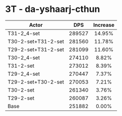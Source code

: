 # 3T - da-yshaarj-cthun
| Actor | DPS | Increase |
|---|:---:|:---:|
|T31-2_4-set|289527|14.95%|
|T30-2-set+T31-2-set|281560|11.78%|
|T29-2-set+T31-2-set|281099|11.60%|
|T30-2_4-set|274110|8.82%|
|T31-2-set|273012|8.39%|
|T29-2_4-set|270447|7.37%|
|T29-2-set+T30-2-set|270053|7.21%|
|T30-2-set|261340|3.76%|
|T29-2-set|260087|3.26%|
|Base|251882|0.00%|
